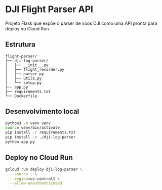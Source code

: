 # DJI Flight Parser API

Projeto Flask que expõe o parser de voos DJI como uma API pronta para deploy no Cloud Run.

## Estrutura

```
flight-parser/
├── dji-log-parser/
│   ├── __init__.py
│   ├── flight_recorder.py
│   ├── parser.py
│   ├── utils.py
│   └── setup.py
├── app.py
├── requirements.txt
└── Dockerfile
```

## Desenvolvimento local

```bash
python3 -m venv venv
source venv/bin/activate
pip install -r requirements.txt
pip install -e ./dji-log-parser
python app.py
```

## Deploy no Cloud Run

```bash
gcloud run deploy dji-log-parser \
  --source . \
  --region=us-central1 \
  --allow-unauthenticated
```
